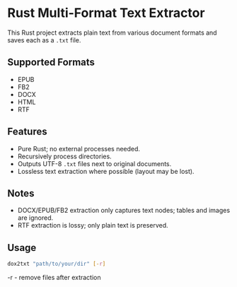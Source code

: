 # Rust Multi-Format Text Extractor

This Rust project extracts plain text from various document formats and saves each as a `.txt` file.

## Supported Formats

- EPUB  
- FB2  
- DOCX  
- HTML  
- RTF  

## Features

- Pure Rust; no external processes needed.  
- Recursively process directories.  
- Outputs UTF-8 `.txt` files next to original documents.  
- Lossless text extraction where possible (layout may be lost).  


## Notes
* DOCX/EPUB/FB2 extraction only captures text nodes; tables and images are ignored.
* RTF extraction is lossy; only plain text is preserved.

## Usage
```bash
dox2txt "path/to/your/dir" [-r]
```
-r - remove files after extraction
